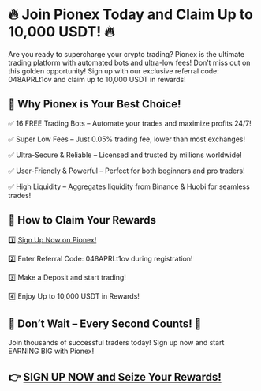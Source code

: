 <h1>🔥 Join Pionex Today and Claim Up to 10,000 USDT! 🔥</h1>

Are you ready to supercharge your crypto trading? Pionex is the ultimate trading platform with automated bots and ultra-low fees! Don’t miss out on this golden opportunity! Sign up with our exclusive referral code: 048APRLt1ov and claim up to 10,000 USDT in rewards!

<h2>🚀 Why Pionex is Your Best Choice!</h2>

✅ 16 FREE Trading Bots – Automate your trades and maximize profits 24/7!

✅ Super Low Fees – Just 0.05% trading fee, lower than most exchanges!

✅ Ultra-Secure & Reliable – Licensed and trusted by millions worldwide!

✅ User-Friendly & Powerful – Perfect for both beginners and pro traders!

✅ High Liquidity – Aggregates liquidity from Binance & Huobi for seamless trades!

<h2>🎁 How to Claim Your Rewards</h2>

1️⃣ <a href="https://www.pionex.com/signUp?r=048APRLt1ov">Sign Up Now on Pionex!</a>

2️⃣ Enter Referral Code: 048APRLt1ov during registration!

3️⃣ Make a Deposit and start trading!

4️⃣ Enjoy Up to 10,000 USDT in Rewards!

<h2>🚨 Don’t Wait – Every Second Counts! 🚨</h2>

Join thousands of successful traders today! Sign up now and start EARNING BIG with Pionex!

<h2>👉 <a href="https://www.pionex.com/signUp?r=048APRLt1ov">SIGN UP NOW and Seize Your Rewards!</a></h2>

